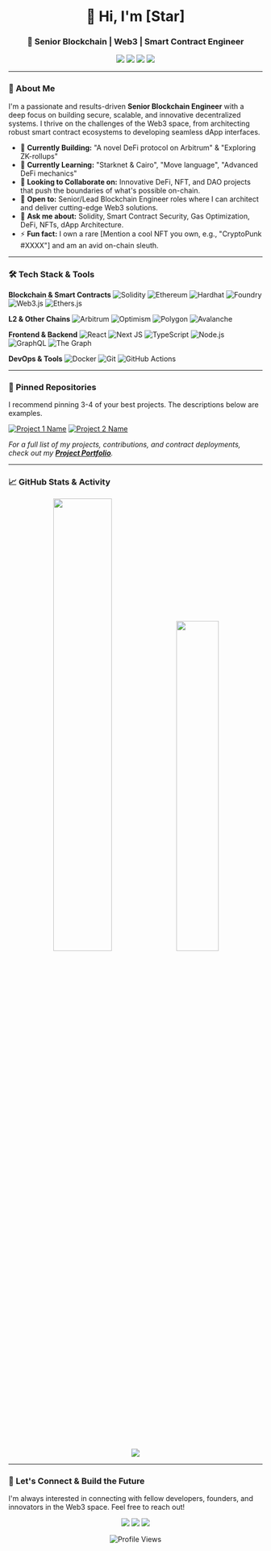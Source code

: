 <h1 align="center">👋 Hi, I'm [Star]</h1>
<h3 align="center">💎 Senior Blockchain | Web3 | Smart Contract Engineer</h3>

<p align="center">
  <a href="[YOUR_LINKEDIN_URL]"><img src="https://img.shields.io/badge/LinkedIn-0077B5?style=for-the-badge&logo=linkedin&logoColor=white"/></a>
  <a href="[YOUR_TWITTER_URL]"><img src="https://img.shields.io/badge/Twitter-1DA1F2?style=for-the-badge&logo=twitter&logoColor=white"/></a>
  <a href="mailto:[YOUR_EMAIL]"><img src="https://img.shields.io/badge/Email-D14836?style=for-the-badge&logo=gmail&logoColor=white"/></a>
  <a href="[YOUR_PERSONAL_PORTFOLIO_URL]"><img src="https://img.shields.io/badge/Portfolio-%23000000.svg?style=for-the-badge&logo=firefox&logoColor=white"/></a>
</p>

---

### 🚀 About Me

I'm a passionate and results-driven **Senior Blockchain Engineer** with a deep focus on building secure, scalable, and innovative decentralized systems. I thrive on the challenges of the Web3 space, from architecting robust smart contract ecosystems to developing seamless dApp interfaces.

*   🔭 **Currently Building:** "A novel DeFi protocol on Arbitrum" & "Exploring ZK-rollups"
*   🌱 **Currently Learning:** "Starknet & Cairo", "Move language", "Advanced DeFi mechanics"
*   👯 **Looking to Collaborate on:** Innovative DeFi, NFT, and DAO projects that push the boundaries of what's possible on-chain.
*   💼 **Open to:** Senior/Lead Blockchain Engineer roles where I can architect and deliver cutting-edge Web3 solutions.
*   💬 **Ask me about:** Solidity, Smart Contract Security, Gas Optimization, DeFi, NFTs, dApp Architecture.
*   ⚡ **Fun fact:** I own a rare [Mention a cool NFT you own, e.g., "CryptoPunk #XXXX"] and am an avid on-chain sleuth.

---

### 🛠️ Tech Stack & Tools

**Blockchain & Smart Contracts**
![Solidity](https://img.shields.io/badge/Solidity-%23363636.svg?style=for-the-badge&logo=solidity&logoColor=white)
![Ethereum](https://img.shields.io/badge/Ethereum-3C3C3D?style=for-the-badge&logo=Ethereum&logoColor=white)
![Hardhat](https://img.shields.io/badge/Hardhat-FFF100?style=for-the-badge&logo=hardhat&logoColor=black)
![Foundry](https://img.shields.io/badge/Foundry-000000?style=for-the-badge)
![Web3.js](https://img.shields.io/badge/Web3.js-F16822?style=for-the-badge&logo=web3.js&logoColor=white)
![Ethers.js](https://img.shields.io/badge/Ethers.js-3C3C3D?style=for-the-badge)

**L2 & Other Chains**
![Arbitrum](https://img.shields.io/badge/Arbitrum-28A0F0?style=for-the-badge&logo=arbitrum&logoColor=white)
![Optimism](https://img.shields.io/badge/Optimism-FF0420?style=for-the-badge&logo=optimism&logoColor=white)
![Polygon](https://img.shields.io/badge/Polygon-8247E5?style=for-the-badge&logo=polygon&logoColor=white)
![Avalanche](https://img.shields.io/badge/Avalanche-E84142?style=for-the-badge&logo=avalanche&logoColor=white)

**Frontend & Backend**
![React](https://img.shields.io/badge/React-20232A?style=for-the-badge&logo=react&logoColor=61DAFB)
![Next JS](https://img.shields.io/badge/Next.js-000000?style=for-the-badge&logo=next.js&logoColor=white)
![TypeScript](https://img.shields.io/badge/TypeScript-007ACC?style=for-the-badge&logo=typescript&logoColor=white)
![Node.js](https://img.shields.io/badge/Node.js-339933?style=for-the-badge&logo=nodedotjs&logoColor=white)
![GraphQL](https://img.shields.io/badge/GraphQL-E10098?style=for-the-badge&logo=graphql&logoColor=white)
![The Graph](https://img.shields.io/badge/The_Graph-0E0E0E?style=for-the-badge&logo=thegraph&logoColor=white)

**DevOps & Tools**
![Docker](https://img.shields.io/badge/Docker-2496ED?style=for-the-badge&logo=docker&logoColor=white)
![Git](https://img.shields.io/badge/Git-F05032?style=for-the-badge&logo=git&logoColor=white)
![GitHub Actions](https://img.shields.io/badge/GitHub_Actions-2088FF?style=for-the-badge&logo=github-actions&logoColor=white)

---

### 📌 Pinned Repositories

I recommend pinning 3-4 of your best projects. The descriptions below are examples.

[![Project 1 Name](https://github-readme-stats.vercel.app/api/pin/?username=Star1215&repo=fibo-multi-swap-front&theme=radical)]([https://github.com/Star1215/fibo-multi-swap-front])
[![Project 2 Name](https://github-readme-stats.vercel.app/api/pin/?username=Star1215&repo=scopium-front&theme=radical)]([https://github.com/Star1215/scopium-front])

*For a full list of my projects, contributions, and contract deployments, check out my **[Project Portfolio](./PROJECTS.md)**.*

---

### 📈 GitHub Stats & Activity

<p align="center">
  <img width="48%" src="https://github-readme-stats.vercel.app/api?username=Star1215&show_icons=true&theme=radical&hide_border=true" />
  <img width="41%" src="https://github-readme-streak-stats.herokuapp.com/?user=Star1215&theme=radical&hide_border=true" />
</p>

<p align="center">
  <img src="https://github-readme-activity-graph.vercel.app/graph?username=Star1215&custom_title=My%20GitHub%20Activity%20Graph&bg_color=0D1117&color=7c3aed&line=7c3aed&point=7c3aed&area_color=FFFFFF&title_color=FFFFFF&area=true&hide_border=true" />
</p>

---

### 🔗 Let's Connect & Build the Future

I'm always interested in connecting with fellow developers, founders, and innovators in the Web3 space. Feel free to reach out!

<p align="center">
  <a href="[YOUR_LINKEDIN_URL]"><img src="https://img.shields.io/badge/LinkedIn-0077B5?style=for-the-badge&logo=linkedin&logoColor=white"/></a>
  <a href="[YOUR_TWITTER_URL]"><img src="https://img.shields.io/badge/Twitter-1DA1F2?style=for-the-badge&logo=twitter&logoColor=white"/></a>
  <a href="[YOUR_TELEGRAM_URL]"><img src="https://img.shields.io/badge/Telegram-2CA5E0?style=for-the-badge&logo=telegram&logoColor=white"/></a>
</p>

<p align="center">
  <img src="https://komarev.com/ghpvc/?username=Star1215&style=flat-square&color=blue" alt="Profile Views"/>
</p>
